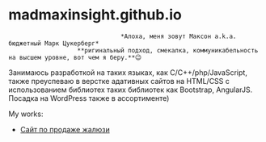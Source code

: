 # madmaxinsight.github.io
                                   *Алоха, меня зовут Максон a.k.a. бюджетный Марк Цукерберг*
                       **ригинальный подход, смекалка, коммуникабельность на высшем уровне, вот чем я беру.**😉   
 Занимаюсь разработкой на таких языках, как C/C++/php/JavaScript, также преуспеваю в верстке адативных сайтов на HTML/CSS с использованием библиотех таких библиотек как Bootstrap, AngularJS. Посадка на WordPress также в ассортименте) 
 
My works:
- [Сайт по продаже жалюзи](https://madmaxinsight.github.io/site/) 
